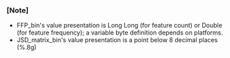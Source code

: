 ### [Note]
* FFP_bin's value presentation is Long Long (for feature count) or Double (for feature frequency); a variable byte definition depends on platforms.    
* JSD_matrix_bin's value presentation is a point below 8 decimal places (%.8g)  

